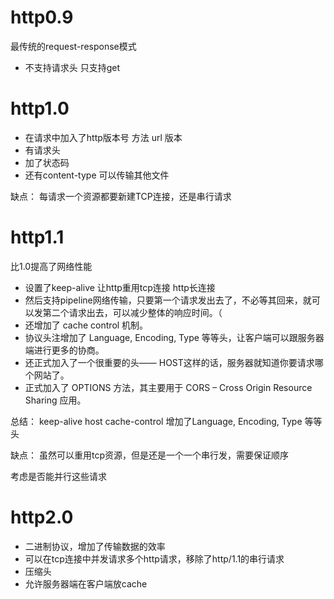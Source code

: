 # http0.9
最传统的request-response模式
- 不支持请求头 只支持get

# http1.0
- 在请求中加入了http版本号 方法 url 版本
- 有请求头
- 加了状态码
- 还有content-type 可以传输其他文件

缺点：
每请求一个资源都要新建TCP连接，还是串行请求

# http1.1

比1.0提高了网络性能

- 设置了keep-alive 让http重用tcp连接 http长连接
- 然后支持pipeline网络传输，只要第一个请求发出去了，不必等其回来，就可以发第二个请求出去，可以减少整体的响应时间。（
- 还增加了 cache control 机制。
- 协议头注增加了 Language, Encoding, Type 等等头，让客户端可以跟服务器端进行更多的协商。
- 还正式加入了一个很重要的头—— HOST这样的话，服务器就知道你要请求哪个网站了。
- 正式加入了 OPTIONS 方法，其主要用于 CORS – Cross Origin Resource Sharing 应用。

总结：
keep-alive
host
cache-control
增加了Language, Encoding, Type 等等头


缺点：
虽然可以重用tcp资源，但是还是一个一个串行发，需要保证顺序

考虑是否能并行这些请求

# http2.0

- 二进制协议，增加了传输数据的效率
- 可以在tcp连接中并发请求多个http请求，移除了http/1.1的串行请求
- 压缩头
- 允许服务器端在客户端放cache